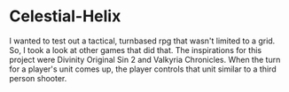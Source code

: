 # Celestial-Helix
I wanted to test out a tactical, turnbased rpg that wasn't limited to a grid. So, I took a look at other games that did that. The inspirations for this project were Divinity Original Sin 2 and Valkyria Chronicles. When the turn for a player's unit comes up, the player controls that unit similar to a third person shooter.
